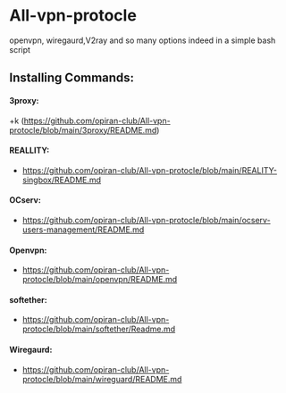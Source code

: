 # All-vpn-protocle
openvpn, wiregaurd,V2ray and so many options indeed in a simple bash script

## Installing Commands:

#### 3proxy:
+k (https://github.com/opiran-club/All-vpn-protocle/blob/main/3proxy/README.md)

#### REALLITY:
   - https://github.com/opiran-club/All-vpn-protocle/blob/main/REALITY-singbox/README.md
   
#### OCserv:
   - https://github.com/opiran-club/All-vpn-protocle/blob/main/ocserv-users-management/README.md

#### Openvpn:
   - https://github.com/opiran-club/All-vpn-protocle/blob/main/openvpn/README.md

#### softether:
   - https://github.com/opiran-club/All-vpn-protocle/blob/main/softether/Readme.md

#### Wiregaurd:
   - https://github.com/opiran-club/All-vpn-protocle/blob/main/wireguard/README.md

 

